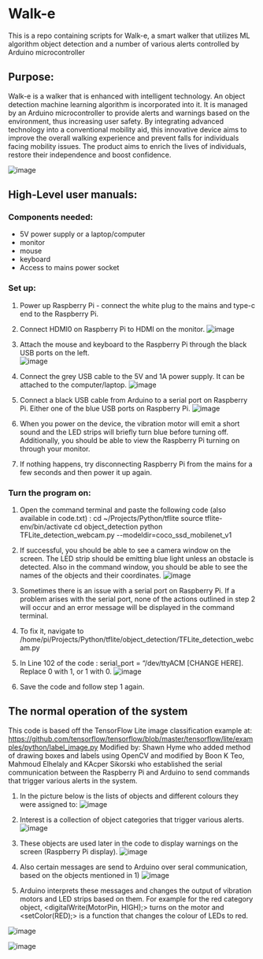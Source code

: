 # Walk-e
This is a repo containing scripts for Walk-e, a smart walker that utilizes ML algorithm object detection and a number of various alerts controlled by Arduino microcontroller 

## Purpose:
Walk-e is a walker that is enhanced with intelligent technology. An object detection machine learning algorithm is incorporated into it. It is managed by an Arduino microcontroller to provide alerts and warnings based on the environment, thus increasing user safety. By integrating advanced technology into a conventional mobility aid, this innovative device aims to improve the overall walking experience and prevent falls for individuals facing mobility issues. The product aims to enrich the lives of individuals, restore their independence and boost confidence. 

![image](https://github.com/kapis20/Walk-e/assets/87130809/f7cb8916-d384-4c62-a9fc-9516d806150c)


## High-Level user manuals:

### Components needed: 
- 5V power supply or a laptop/computer
- monitor
- mouse
- keyboard
- Access to mains power socket 

### Set up:
1) Power up Raspberry Pi - connect the white plug to the mains and type-c end to the Raspberry Pi.
2) Connect HDMI0 on Raspberry Pi to HDMI on the monitor.
   ![image](https://github.com/kapis20/Walk-e/assets/87130809/e1248caa-0172-42b7-9345-fd37b1b740bb)

3) Attach the mouse and keyboard to the Raspberry Pi through the black USB ports on the left.   
![image](https://github.com/kapis20/Walk-e/assets/87130809/89f42562-065b-4cf4-bf30-04b7240b601a)

4) Connect the grey USB cable to the 5V and 1A power supply. It can be attached to the computer/laptop.
![image](https://github.com/kapis20/Walk-e/assets/87130809/2d25db6c-ab95-4e42-ba99-8cf59f2267be)

5) Connect a black USB cable from Arduino to a serial port on Raspberry Pi. Either one of the blue USB ports on Raspberry Pi.
![image](https://github.com/kapis20/Walk-e/assets/87130809/2f4ac62e-1e11-4337-80c0-69af9aac8ffd)

6) When you power on the device, the vibration motor will emit a short sound and the LED strips will briefly turn blue before turning off. Additionally, you should be able to view the Raspberry Pi turning on through your monitor.
7) If nothing happens, try disconnecting Raspberry Pi from the mains for a few seconds and then power it up again. 

### Turn the program on:
1) Open the command terminal and paste the following code (also available in code.txt) :
      cd ~/Projects/Python/tflite
      source tflite-env/bin/activate
      cd object_detection
      python TFLite_detection_webcam.py --modeldir=coco_ssd_mobilenet_v1
   
2) If successful, you should be able to see a camera window on the screen. The LED strip should be emitting blue light unless an obstacle is detected. Also in the command window, you should be able to see the names of the objects and their coordinates.
![image](https://github.com/kapis20/Walk-e/assets/87130809/9d8b357c-5496-41e7-82a6-f0187bee90e7)

3) Sometimes there is an issue with a serial port on Raspberry Pi. If a problem arises with the serial port, none of the actions outlined in step 2 will occur and an error message will be displayed in the command terminal.
4) To fix it, navigate to /home/pi/Projects/Python/tflite/object_detection/TFLite_detection_webcam.py
5) In Line 102 of the code : serial_port = “/dev/ttyACM [CHANGE HERE]. Replace 0 with 1, or 1 with 0.
![image](https://github.com/kapis20/Walk-e/assets/87130809/9351c624-9a3f-4e20-8934-be925d13533c)
6) Save the code and follow step 1 again.


## The normal operation of the system 
This code is based off the TensorFlow Lite image classification example at:
https://github.com/tensorflow/tensorflow/blob/master/tensorflow/lite/examples/python/label_image.py
Modified by: Shawn Hyme who added method of drawing boxes and labels using OpenCV
and modified by Boon K Teo, Mahmoud Elhelaly and KAcper Sikorski who established the serial communication between the Raspberry Pi and Arduino to send commands that trigger various alerts in the system. 

1) In the picture below is the lists of objects and different colours they were assigned to: 
![image](https://github.com/kapis20/Walk-e/assets/87130809/f1b0de36-3e5d-4041-b739-8e5d323ee671)



2) Interest is a collection of object categories that trigger various alerts.
![image](https://github.com/kapis20/Walk-e/assets/87130809/dd29904d-bdc1-4448-8090-b3e18666f18f)

3) These objects are used later in the code to display warnings on the screen (Raspberry Pi display).
![image](https://github.com/kapis20/Walk-e/assets/87130809/5e927d8c-2472-487b-bbf3-a94b9fd2ecd0)

4) Also certain messages are send to Arduino over seral communication, based on the objects mentioned in 1)
![image](https://github.com/kapis20/Walk-e/assets/87130809/e9016bd7-f0b6-4212-ae18-89e10e63eeaa)

5) Arduino interprets these messages and changes the output of vibration motors and LED strips based on them. For example for the red category object, <digitalWrite(MotorPin, HIGH);> turns on the motor and <setColor(RED);> is a function that changes the colour of LEDs to red.

![image](https://github.com/kapis20/Walk-e/assets/87130809/ceb49e06-db77-44cc-be59-34ad866148eb)

![image](https://github.com/kapis20/Walk-e/assets/87130809/41986ebf-5651-4f20-91df-2649c5f57008)


